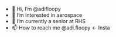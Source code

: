 - 👋 Hi, I’m @adifloopy
- 👀 I’m interested in aerospace
- 🌱 I’m currently a senior at RHS
- 📫 How to reach me @adi.floopy <- Insta

<!---
adifloopy/adifloopy is a ✨ special ✨ repository because its `README.md` (this file) appears on your GitHub profile.
You can click the Preview link to take a look at your changes.
--->
